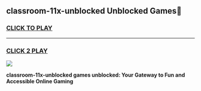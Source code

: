 
## classroom-11x-unblocked Unblocked Games👋
<h3>
<a href="https://news.freeplayer.one?title=classroom-11x-unblocked&ref=16F">CLICK TO PLAY</a></h3>
<hr>

<h3>
<a href="https://news.freeplayer.one?title=classroom-11x-unblocked&ref=16F">CLICK 2 PLAY</a>
  
</h3>

<a href="https://news.freeplayer.one?title=classroom-11x-unblocked&ref=16F/"><img src="https://clearcache.store/games.png"></a>


**classroom-11x-unblocked games unblocked: Your Gateway to Fun and Accessible Online Gaming**
